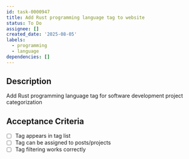 ```yaml
---
id: task-0000947
title: Add Rust programming language tag to website
status: To Do
assignee: []
created_date: '2025-08-05'
labels:
  - programming
  - language
dependencies: []
---
```


## Description

Add Rust programming language tag for software development project categorization

## Acceptance Criteria

- [ ] Tag appears in tag list
- [ ] Tag can be assigned to posts/projects
- [ ] Tag filtering works correctly
